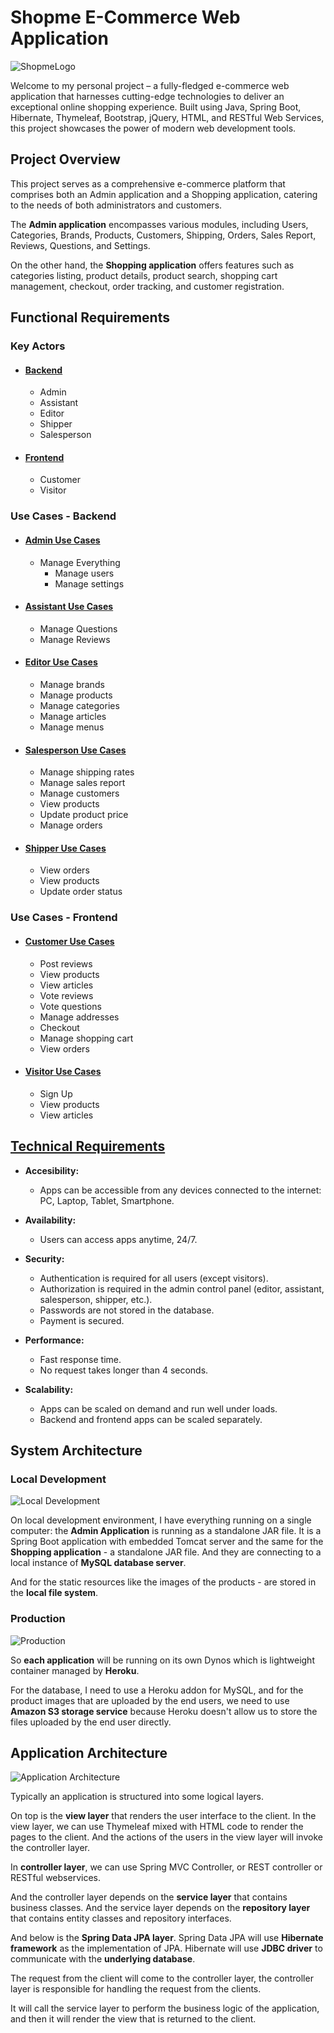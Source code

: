 # Shopme E-Commerce Web Application

![ShopmeLogo](/images/shopme%20logo/ShopmeAdminBig.png)

Welcome to my personal project – a fully-fledged e-commerce web application that harnesses cutting-edge technologies to deliver an exceptional online shopping experience. Built using Java, Spring Boot, Hibernate, Thymeleaf, Bootstrap, jQuery, HTML, and RESTful Web Services, this project showcases the power of modern web development tools.

## Project Overview

This project serves as a comprehensive e-commerce platform that comprises both an Admin application and a Shopping application, catering to the needs of both administrators and customers. 

The **Admin application** encompasses various modules, including Users, Categories, Brands, Products, Customers, Shipping, Orders, Sales Report, Reviews, Questions, and Settings. 

On the other hand, the **Shopping application** offers features such as categories listing, product details, product search, shopping cart management, checkout, order tracking, and customer registration.

## Functional Requirements

### Key Actors

* #### [Backend](images/functional%20requirements/key%20actors/backend.png)

    - Admin
    - Assistant
    - Editor
    - Shipper
    - Salesperson
 
* #### [Frontend](/images/functional%20requirements/key%20actors/frontend.png)

    - Customer
    - Visitor

### Use Cases - Backend


* #### [Admin Use Cases](/images/functional%20requirements/use%20cases/backend/admin.png)

    * Manage Everything
      * Manage users
      * Manage settings

* #### [Assistant Use Cases](/images/functional%20requirements/use%20cases/backend/assistant.png)

    * Manage Questions
    * Manage Reviews

* #### [Editor Use Cases](/images/functional%20requirements/use%20cases/backend/editor.png)

    * Manage brands
    * Manage products
    * Manage categories
    * Manage articles
    * Manage menus

* #### [Salesperson Use Cases](/images/functional%20requirements/use%20cases/backend/salesperson.png)

    * Manage shipping rates
    * Manage sales report
    * Manage customers
    * View products
    * Update product price
    * Manage orders

* #### [Shipper Use Cases](/images/functional%20requirements/use%20cases/backend/shipper.png)
 
    * View orders
    * View products
    * Update order status

### Use Cases - Frontend

* #### [Customer Use Cases](/images/functional%20requirements/use%20cases/frontend/customer.png)

    * Post reviews
    * View products
    * View articles
    * Vote reviews
    * Vote questions
    * Manage addresses
    * Checkout
    * Manage shopping cart
    * View orders
    
* #### [Visitor Use Cases](/images/functional%20requirements/use%20cases/frontend/visitor.png)
 
    * Sign Up
    * View products
    * View articles

## [Technical Requirements](/images/technical%20requirements/technical-req.png)

- **Accesibility:**
  - Apps can be accessible from any devices connected to the internet: PC, Laptop, Tablet, Smartphone.

- **Availability:**
  - Users can access apps anytime, 24/7.

- **Security:**
  - Authentication is required for all users (except visitors).
  - Authorization is required in the admin control panel (editor, assistant, salesperson, shipper, etc.).
  - Passwords are not stored in the database.
  - Payment is secured.

- **Performance:**
  - Fast response time.
  - No request takes longer than 4 seconds.

- **Scalability:**
  - Apps can be scaled on demand and run well under loads.
  - Backend and frontend apps can be scaled separately.


## System Architecture

### Local Development

![Local Development](/images/system%20architecture/local_development.png)

On local development environment, I have everything running on a single computer: the **Admin Application** is running as a standalone JAR file. It is a Spring Boot application with embedded Tomcat server and the same for the **Shopping application** - a standalone JAR file. And they are connecting to a local instance of **MySQL database server**.

And for the static resources like the images of the products - are stored in the **local file system**.

### Production

![Production](/images/system%20architecture/production.png)

So **each application** will be running on its own Dynos which is lightweight container managed by **Heroku**.

For the database, I need to use a Heroku addon for MySQL, and for the product images that are uploaded by the end users, we need to use **Amazon S3 storage service** because Heroku doesn't allow us to store the files uploaded by the end user directly.


## Application Architecture

![Application Architecture](/images/application%20architecture/logical_layers.png)

Typically an application is structured into some logical layers. 

On top is the **view layer** that renders the user interface to the client. 
In the view layer, we can use Thymeleaf mixed with HTML code to render the pages to the client. 
And the actions of the users in the view layer will invoke the controller layer. 

In **controller layer**, we can use Spring MVC Controller, or REST controller or RESTful webservices. 

And the controller layer depends on the **service layer** that contains business classes. And the service layer depends on the **repository layer** that contains entity classes and repository interfaces.

And below is the **Spring Data JPA layer**. Spring Data JPA will use **Hibernate framework** as the implementation of JPA. Hibernate will use **JDBC driver** to communicate with the **underlying database**. 

The request from the client will come to the controller layer, the controller layer is responsible for handling the request from the clients. 

It will call the service layer to perform the business logic of the application, and then it will render the view that is returned to the client.